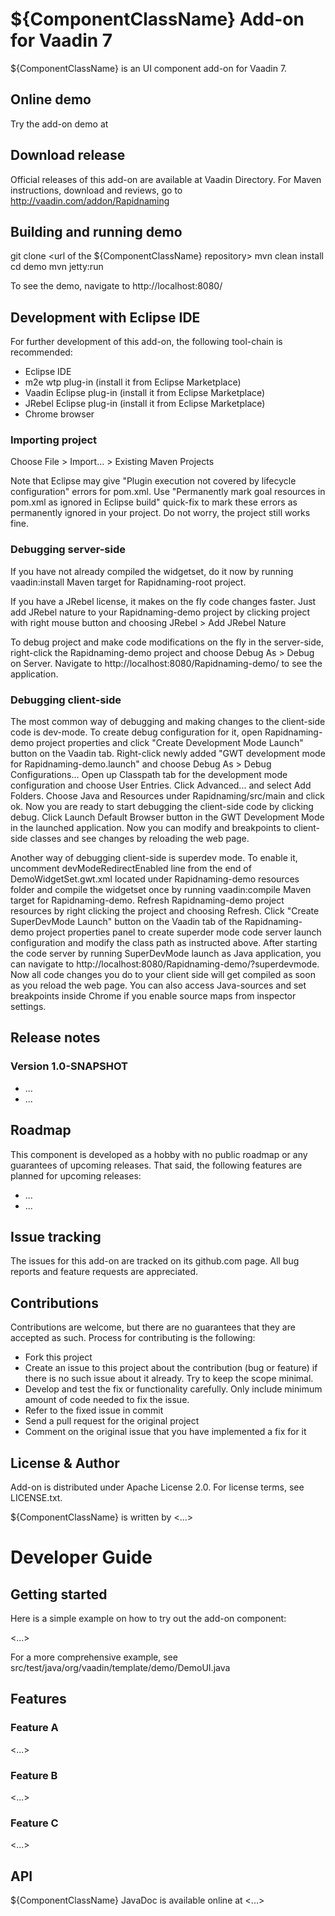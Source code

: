 # ${ComponentClassName} Add-on for Vaadin 7

${ComponentClassName} is an UI component add-on for Vaadin 7.

## Online demo

Try the add-on demo at <url of the online demo>

## Download release

Official releases of this add-on are available at Vaadin Directory. For Maven instructions, download and reviews, go to http://vaadin.com/addon/Rapidnaming

## Building and running demo

git clone <url of the ${ComponentClassName} repository>
mvn clean install
cd demo
mvn jetty:run

To see the demo, navigate to http://localhost:8080/

## Development with Eclipse IDE

For further development of this add-on, the following tool-chain is recommended:
- Eclipse IDE
- m2e wtp plug-in (install it from Eclipse Marketplace)
- Vaadin Eclipse plug-in (install it from Eclipse Marketplace)
- JRebel Eclipse plug-in (install it from Eclipse Marketplace)
- Chrome browser

### Importing project

Choose File > Import... > Existing Maven Projects

Note that Eclipse may give "Plugin execution not covered by lifecycle configuration" errors for pom.xml. Use "Permanently mark goal resources in pom.xml as ignored in Eclipse build" quick-fix to mark these errors as permanently ignored in your project. Do not worry, the project still works fine. 

### Debugging server-side

If you have not already compiled the widgetset, do it now by running vaadin:install Maven target for Rapidnaming-root project.

If you have a JRebel license, it makes on the fly code changes faster. Just add JRebel nature to your Rapidnaming-demo project by clicking project with right mouse button and choosing JRebel > Add JRebel Nature

To debug project and make code modifications on the fly in the server-side, right-click the Rapidnaming-demo project and choose Debug As > Debug on Server. Navigate to http://localhost:8080/Rapidnaming-demo/ to see the application.

### Debugging client-side

The most common way of debugging and making changes to the client-side code is dev-mode. To create debug configuration for it, open Rapidnaming-demo project properties and click "Create Development Mode Launch" button on the Vaadin tab. Right-click newly added "GWT development mode for Rapidnaming-demo.launch" and choose Debug As > Debug Configurations... Open up Classpath tab for the development mode configuration and choose User Entries. Click Advanced... and select Add Folders. Choose Java and Resources under Rapidnaming/src/main and click ok. Now you are ready to start debugging the client-side code by clicking debug. Click Launch Default Browser button in the GWT Development Mode in the launched application. Now you can modify and breakpoints to client-side classes and see changes by reloading the web page. 

Another way of debugging client-side is superdev mode. To enable it, uncomment devModeRedirectEnabled line from the end of DemoWidgetSet.gwt.xml located under Rapidnaming-demo resources folder and compile the widgetset once by running vaadin:compile Maven target for Rapidnaming-demo. Refresh Rapidnaming-demo project resources by right clicking the project and choosing Refresh. Click "Create SuperDevMode Launch" button on the Vaadin tab of the Rapidnaming-demo project properties panel to create superder mode code server launch configuration and modify the class path as instructed above. After starting the code server by running SuperDevMode launch as Java application, you can navigate to http://localhost:8080/Rapidnaming-demo/?superdevmode. Now all code changes you do to your client side will get compiled as soon as you reload the web page. You can also access Java-sources and set breakpoints inside Chrome if you enable source maps from inspector settings. 

 
## Release notes

### Version 1.0-SNAPSHOT
- ...
- ...

## Roadmap

This component is developed as a hobby with no public roadmap or any guarantees of upcoming releases. That said, the following features are planned for upcoming releases:
- ...
- ...

## Issue tracking

The issues for this add-on are tracked on its github.com page. All bug reports and feature requests are appreciated. 

## Contributions

Contributions are welcome, but there are no guarantees that they are accepted as such. Process for contributing is the following:
- Fork this project
- Create an issue to this project about the contribution (bug or feature) if there is no such issue about it already. Try to keep the scope minimal.
- Develop and test the fix or functionality carefully. Only include minimum amount of code needed to fix the issue.
- Refer to the fixed issue in commit
- Send a pull request for the original project
- Comment on the original issue that you have implemented a fix for it

## License & Author

Add-on is distributed under Apache License 2.0. For license terms, see LICENSE.txt.

${ComponentClassName} is written by <...>

# Developer Guide

## Getting started

Here is a simple example on how to try out the add-on component:

<...>

For a more comprehensive example, see src/test/java/org/vaadin/template/demo/DemoUI.java

## Features

### Feature A

<...>

### Feature B

<...>

### Feature C

<...>

## API

${ComponentClassName} JavaDoc is available online at <...>